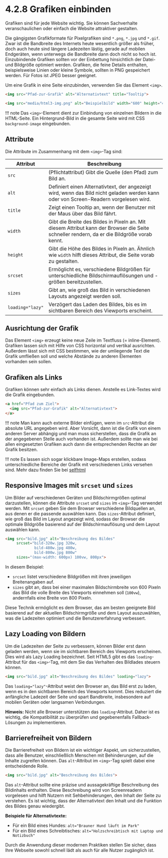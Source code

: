 # 4.2.8 Grafiken einbinden

Grafiken sind für jede Website wichtig. Sie können Sachverhalte veranschaulichen oder einfach die Website attraktiver gestalten.

Die gängigsten Grafikformate für Pixelgrafiken sind `*.png`, `*.jpg` und `*.gif`. Zwar ist die Bandbreite des Internets heute wesentlich größer als früher, doch auch heute sind längere Ladezeiten lästig, gerade auf mobilen Endgeräten, wenn unterwegs die Bandbreite dann doch nicht so hoch ist. Einzubindende Grafiken sollten vor der Einbettung hinsichtlich der Datei- und Bildgröße optimiert werden. Grafiken, die feine Details enthalten, beispielsweise Linien oder kleine Symbole, sollten in PNG gespeichert werden. Für Fotos ist JPEG besser geeignet.


Um eine Grafik in eine Seite einzubinden, verwenden Sie das Element `<img>`.

```html linenums="1"
<img src="Pfad-zur-Grafik" alt="Alternativtext" title="Tooltip">
```

```html linenums="1"
<img src="media/html3-img.png" alt="Beispielbild" width="600" height="400">
```

!!! note
    Das `<img>`-Element dient zur Einbindung von einzelnen Bildern in die HTML-Seite. Ein Hintergrund-Bild in die gesamte Seite wird mit CSS `background-image` eingebunden.

## Attribute

Die Attribute im Zusammenhang mit dem `<img>`-Tag sind:


| Attribut       | Beschreibung                                                                                                 |
|----------------|-------------------------------------------------------------------------------------------------------------|
| `src`          | (Pflichtattribut) Gibt die Quelle (den Pfad) zum Bild an.                                                   |
| `alt`          | Definiert einen Alternativtext, der angezeigt wird, wenn das Bild nicht geladen werden kann oder von Screen-Readern vorgelesen wird. |
| `title`        | Zeigt einen Tooltip an, wenn der Benutzer mit der Maus über das Bild fährt.                                  |
| `width`        | Gibt die Breite des Bildes in Pixeln an. Mit diesem Attribut kann der Browser die Seite schneller rendern, da er die Bildgröße vorab kennt. |
| `height`       | Gibt die Höhe des Bildes in Pixeln an. Ähnlich wie `width` hilft dieses Attribut, die Seite vorab zu gestalten.|
| `srcset`       | Ermöglicht es, verschiedene Bildgrößen für unterschiedliche Bildschirmauflösungen und -größen bereitzustellen. |
| `sizes`        | Gibt an, wie groß das Bild in verschiedenen Layouts angezeigt werden soll.                                   |
| `loading="lazy"`| Verzögert das Laden des Bildes, bis es im sichtbaren Bereich des Viewports erscheint.                       |



## Ausrichtung der Grafik

Das Element `<img>` erzeugt keine neue Zeile im Textfluss (= inline-Element). Grafiken lassen sich mit Hilfe von CSS horizontal und vertikal ausrichten. Außerdem lässt sich mit CSS bestimmen, wie der umliegende Text die Grafik umfließen soll und welche Abstände zu anderen Elementen vorhanden sein sollen.

## Grafiken als Links

Grafiken können sehr einfach als Links dienen. Anstelle es Link-Textes wird die Grafik eingebunden.

```html linenums="1"
<a href="Pfad zum Ziel">
  <img src="Pfad-zur-Grafik" alt="Alternativtext">
</a>
```

!!! note
    Man kann auch externe Bilder einfügen, wenn im `src`-Attribut die absolute URL angegeben wird. Aber Vorsicht, dann ist die Grafik von einem anderen Server abhängig und man muss sicherstellen, dass die Grafik an der angegebenen Stelle auch vorhanden ist. Außerdem sollte man wie bei allen eingesetzten Grafiken auch dann die entsprechenden Rechte an der Grafik besitzen.

!!! note
    Es lassen sich sogar klickbare Image-Maps erstellen, sodass unterschiedliche Bereiche der Grafik mit verschiedenen Links versehen sind. Mehr dazu finden Sie bei [selfhtml](https://wiki.selfhtml.org/wiki/HTML/Multimedia_und_Grafiken/verweissensitive_Grafiken)

## Responsive Images mit `srcset` und `sizes`

Um Bilder auf verschiedenen Geräten und Bildschirmgrößen optimal darzustellen, können die Attribute `srcset` und `sizes` im `<img>`-Tag verwendet werden. Mit `srcset` geben Sie dem Browser verschiedene Bildquellen an, aus denen er die passende auswählen kann. Das `sizes`-Attribut definiert, wie groß das Bild im Layout angezeigt wird, sodass der Browser die optimale Bildgröße basierend auf der Bildschirmauflösung und dem Layout auswählen kann.

```html linenums="1"
<img src="bild.jpg" alt="Beschreibung des Bildes"
     srcset="bild-320w.jpg 320w,
             bild-480w.jpg 480w,
             bild-800w.jpg 800w"
     sizes="(max-width: 600px) 100vw, 800px">
```

In diesem Beispiel:

- `srcset` listet verschiedene Bildgrößen mit ihren jeweiligen Breitenangaben auf.
- `sizes` gibt an, dass bei einer maximalen Bildschirmbreite von 600 Pixeln das Bild die volle Breite des Viewports einnehmen soll (`100vw`), andernfalls eine Breite von 800 Pixeln.

Diese Technik ermöglicht es dem Browser, das am besten geeignete Bild basierend auf der aktuellen Bildschirmgröße und dem Layout auszuwählen, was die Ladezeiten optimiert und die Benutzererfahrung verbessert.

## Lazy Loading von Bildern

Um die Ladezeiten der Seite zu verbessern, können Bilder erst dann geladen werden, wenn sie im sichtbaren Bereich des Viewports erscheinen. Dies wird als Lazy Loading bezeichnet. Seit HTML5 gibt es das `loading`-Attribut für das `<img>`-Tag, mit dem Sie das Verhalten des Bildlades steuern können.

```html linenums="1"
<img src="bild.jpg" alt="Beschreibung des Bildes" loading="lazy">
```

Das `loading="lazy"`-Attribut weist den Browser an, das Bild erst zu laden, wenn es in den sichtbaren Bereich des Viewports kommt. Dies reduziert die anfängliche Ladezeit der Seite und spart Bandbreite, insbesondere auf mobilen Geräten oder langsamen Verbindungen.

**Hinweis:** Nicht alle Browser unterstützen das `loading`-Attribut. Daher ist es wichtig, die Kompatibilität zu überprüfen und gegebenenfalls Fallback-Lösungen zu implementieren.

## Barrierefreiheit von Bildern

Die Barrierefreiheit von Bildern ist ein wichtiger Aspekt, um sicherzustellen, dass alle Benutzer, einschließlich Menschen mit Behinderungen, auf die Inhalte zugreifen können. Das `alt`-Attribut im `<img>`-Tag spielt dabei eine entscheidende Rolle.

```html linenums="1"
<img src="bild.jpg" alt="Beschreibung des Bildes">
```

Das `alt`-Attribut sollte eine präzise und aussagekräftige Beschreibung des Bildinhalts enthalten. Diese Beschreibung wird von Screenreadern vorgelesen und hilft Nutzern mit Sehbehinderungen, den Inhalt der Seite zu verstehen. Es ist wichtig, dass der Alternativtext den Inhalt und die Funktion des Bildes genau wiedergibt.

**Beispiele für Alternativtexte:**

- Für ein Bild eines Hundes: `alt="Brauner Hund läuft im Park"`
- Für ein Bild eines Schreibtisches: `alt="Holzschreibtisch mit Laptop und Notizbuch"`

Durch die Anwendung dieser modernen Praktiken stellen Sie sicher, dass Ihre Webseite sowohl schnell lädt als auch für alle Nutzer zugänglich ist.
```